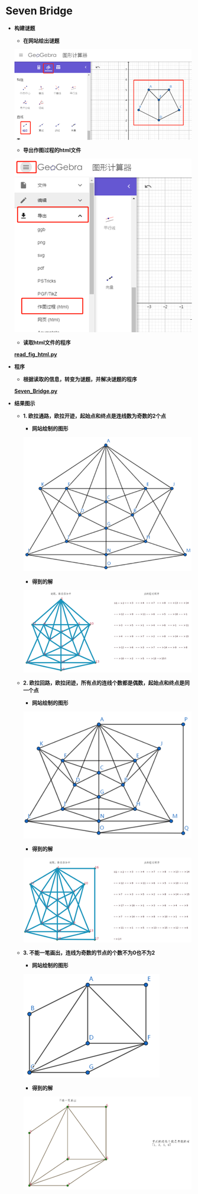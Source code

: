 # Seven Bridge


* **构建谜题**

   + **在网站绘出谜题**
   
   ![image](https://github.com/Anfany/Funny-Math-Problem-by-Python3/blob/master/Seven%20Bridge/fig.png)
   
   + **导出作图过程的html文件**
   
   ![image](https://github.com/Anfany/Funny-Math-Problem-by-Python3/blob/master/Seven%20Bridge/fig_progress.png)
      
   + **读取html文件的程序**
   
   **[read_fig_html.py](https://github.com/Anfany/Funny-Math-Problem-by-Python3/blob/master/Seven%20Bridge/read_fig_html.py)**

* **程序**

   * **根据读取的信息，转变为谜题，并解决谜题的程序**
   
   **[Seven_Bridge.py](https://github.com/Anfany/Funny-Math-Problem-by-Python3/blob/master/Seven%20Bridge/Seven_Bridge.py)**


* **结果图示**

  + **1. 欧拉通路，欧拉开迹，起始点和终点是连线数为奇数的2个点**
  
       + **网站绘制的图形**
     
       ![image](https://github.com/Anfany/Funny-Math-Problem-by-Python3/blob/master/Seven%20Bridge/y2.png)
     
       + **得到的解**
     
       ![image](https://github.com/Anfany/Funny-Math-Problem-by-Python3/blob/master/Seven%20Bridge/2.png)
  
  + **2. 欧拉回路，欧拉闭迹，所有点的连线个数都是偶数，起始点和终点是同一个点**
  
       + **网站绘制的图形**
     
       ![image](https://github.com/Anfany/Funny-Math-Problem-by-Python3/blob/master/Seven%20Bridge/y1.png)
     
       + **得到的解**
      
      ![image](https://github.com/Anfany/Funny-Math-Problem-by-Python3/blob/master/Seven%20Bridge/1.png)
  
  
  + **3. 不能一笔画出，连线为奇数的节点的个数不为0也不为2**
  
       + **网站绘制的图形**
     
       ![image](https://github.com/Anfany/Funny-Math-Problem-by-Python3/blob/master/Seven%20Bridge/0.png)
     
       + **得到的解**
      
      ![image](https://github.com/Anfany/Funny-Math-Problem-by-Python3/blob/master/Seven%20Bridge/00.png)
  
  
  
  
  
